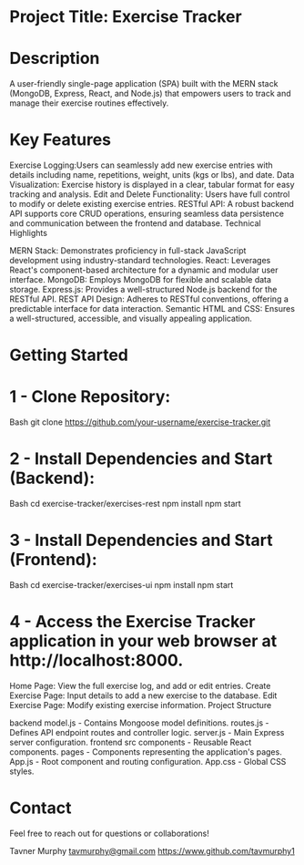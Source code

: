 # Project Title: Exercise Tracker

# Description

A user-friendly single-page application (SPA) built with the MERN stack (MongoDB, Express, React, and Node.js) that empowers users to track and manage their exercise routines effectively.

# Key Features

Exercise Logging:Users can seamlessly add new exercise entries with details including name, repetitions, weight, units (kgs or lbs), and date.
Data Visualization: Exercise history is displayed in a clear, tabular format for easy tracking and analysis.
Edit and Delete Functionality: Users have full control to modify or delete existing exercise entries.
RESTful API: A robust backend API supports core CRUD operations, ensuring seamless data persistence and communication between the frontend and database.
Technical Highlights

MERN Stack: Demonstrates proficiency in full-stack JavaScript development using industry-standard technologies.
React: Leverages React's component-based architecture for a dynamic and modular user interface.
MongoDB: Employs MongoDB for flexible and scalable data storage.
Express.js: Provides a well-structured Node.js backend for the RESTful API.
REST API Design: Adheres to RESTful conventions, offering a predictable interface for data interaction.
Semantic HTML and CSS: Ensures a well-structured, accessible, and visually appealing application.

# Getting Started

# 1 - Clone Repository:
Bash
git clone https://github.com/your-username/exercise-tracker.git

# 2 - Install Dependencies and Start (Backend):
Bash
cd exercise-tracker/exercises-rest
npm install
npm start 

# 3 - Install Dependencies and Start (Frontend):
Bash
cd exercise-tracker/exercises-ui
npm install 
npm start

# 4 - Access the Exercise Tracker application in your web browser at http://localhost:8000.

Home Page: View the full exercise log, and add or edit entries.
Create Exercise Page: Input details to add a new exercise to the database.
Edit Exercise Page: Modify existing exercise information.
Project Structure

backend
model.js - Contains Mongoose model definitions.
routes.js - Defines API endpoint routes and controller logic.
server.js - Main Express server configuration.
frontend
src
components - Reusable React components.
pages - Components representing the application's pages.
App.js - Root component and routing configuration.
App.css - Global CSS styles.
# Contact

Feel free to reach out for questions or collaborations!

Tavner Murphy
tavmurphy@gmail.com
https://www.github.com/tavmurphy1
